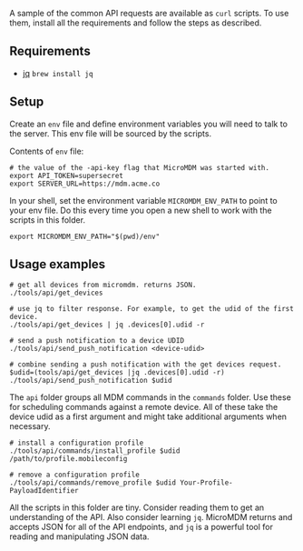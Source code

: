 A sample of the common API requests are available as `curl` scripts. To use them, install all the requirements and follow the steps as described.

## Requirements

- [jq](https://stedolan.github.io/jq/)
  `brew install jq`

## Setup
Create an `env` file and define environment variables you will need to talk to the server.
This env file will be sourced by the scripts.

Contents of `env` file:
```
# the value of the -api-key flag that MicroMDM was started with.
export API_TOKEN=supersecret
export SERVER_URL=https://mdm.acme.co
```

In your shell, set the environment variable `MICROMDM_ENV_PATH` to point to your env file.
Do this every time you open a new shell to work with the scripts in this folder.
```
export MICROMDM_ENV_PATH="$(pwd)/env"
```

## Usage examples

```
# get all devices from micromdm. returns JSON.
./tools/api/get_devices

# use jq to filter response. For example, to get the udid of the first device.
./tools/api/get_devices | jq .devices[0].udid -r

# send a push notification to a device UDID
./tools/api/send_push_notification <device-udid>

# combine sending a push notification with the get devices request.
$udid=(tools/api/get_devices |jq .devices[0].udid -r)
./tools/api/send_push_notification $udid
```

The `api` folder groups all MDM commands in the `commands` folder. Use these for scheduling commands against a remote device. All of these take the device udid as a first argument and might take additional arguments when necessary.

```
# install a configuration profile
./tools/api/commands/install_profile $udid /path/to/profile.mobileconfig

# remove a configuration profile
./tools/api/commands/remove_profile $udid Your-Profile-PayloadIdentifier
```

All the scripts in this folder are tiny. Consider reading them to get an understanding of the API.
Also consider learning `jq`.
MicroMDM returns and accepts JSON for all of the API endpoints, and `jq` is a powerful tool for reading and manipulating JSON data.
